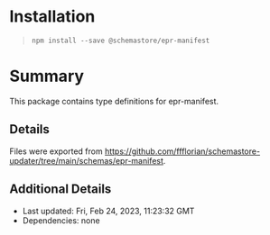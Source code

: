 # Installation
> `npm install --save @schemastore/epr-manifest`

# Summary
This package contains type definitions for epr-manifest.

## Details
Files were exported from https://github.com/ffflorian/schemastore-updater/tree/main/schemas/epr-manifest.

## Additional Details
* Last updated: Fri, Feb 24, 2023, 11:23:32 GMT
* Dependencies: none
